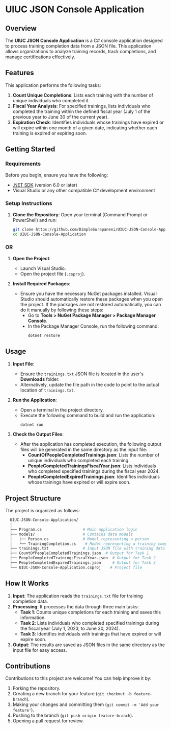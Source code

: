 # UIUC JSON Console Application

## Overview
The **UIUC JSON Console Application** is a C# console application designed to process training completion data from a JSON file. This application allows organizations to analyze training records, track completions, and manage certifications effectively.

## Features
This application performs the following tasks:
1. **Count Unique Completions**: Lists each training with the number of unique individuals who completed it.
2. **Fiscal Year Analysis**: For specified trainings, lists individuals who completed the training within the defined fiscal year (July 1 of the previous year to June 30 of the current year).
3. **Expiration Check**: Identifies individuals whose trainings have expired or will expire within one month of a given date, indicating whether each training is expired or expiring soon.

## Getting Started

### Requirements
Before you begin, ensure you have the following:
- [.NET SDK](https://dotnet.microsoft.com/download) (version 6.0 or later)
- Visual Studio or any other compatible C# development environment

### Setup Instructions
1. **Clone the Repository**:
   Open your terminal (Command Prompt or PowerShell) and run:
   ```bash
   git clone https://github.com/DimpleSurapaneni/UIUC-JSON-Console-Application.git
   cd UIUC-JSON-Console-Application

### OR

1. **Open the Project**:
   - Launch Visual Studio.
   - Open the project file (`.csproj`).

2. **Install Required Packages**:
   - Ensure you have the necessary NuGet packages installed. Visual Studio should automatically restore these packages when you open the project. If the packages are not restored automatically, you can do it manually by following these steps:
     - Go to **Tools > NuGet Package Manager > Package Manager Console**.
     - In the Package Manager Console, run the following command:
       ```powershell
       dotnet restore
       ```
## Usage

1. **Input File**: 
   - Ensure the `trainings.txt` JSON file is located in the user's **Downloads** folder.
   - Alternatively, update the file path in the code to point to the actual location of `trainings.txt`.

2. **Run the Application**:
   - Open a terminal in the project directory.
   - Execute the following command to build and run the application:
     ```bash
     dotnet run
     ```

3. **Check the Output Files**:
   - After the application has completed execution, the following output files will be generated in the same directory as the input file:
     - **CountOfPeopleCompletedTrainings.json**: Lists the number of unique individuals who completed each training.
     - **PeopleCompletedTrainingsFiscalYear.json**: Lists individuals who completed specified trainings during the fiscal year 2024.
     - **PeopleCompletedExpiredTrainings.json**: Identifies individuals whose trainings have expired or will expire soon.
## Project Structure
The project is organized as follows:
 ```bash
   UIUC-JSON-Console-Application/
   │
   ├── Program.cs                  # Main application logic
   ├── models/                     # Contains data models
   │   ├── Person.cs               # Model representing a person
   │   └── TrainingCompletion.cs    # Model representing a training completion
   ├── trainings.txt               # Input JSON file with training data
   ├── CountOfPeopleCompletedTrainings.json  # Output for Task 1
   ├── PeopleCompletedTrainingsFiscalYear.json  # Output for Task 2
   ├── PeopleCompletedExpiredTrainings.json     # Output for Task 3
   └── UIUC-JSON-Console-Application.csproj    # Project file
```
## How It Works
1. **Input**: The application reads the `trainings.txt` file for training completion data.
2. **Processing**: It processes the data through three main tasks:
   - **Task 1**: Counts unique completions for each training and saves this information.
   - **Task 2**: Lists individuals who completed specified trainings during the fiscal year (July 1, 2023, to June 30, 2024).
   - **Task 3**: Identifies individuals with trainings that have expired or will expire soon.
3. **Output**: The results are saved as JSON files in the same directory as the input file for easy access.

## Contributions
Contributions to this project are welcome! You can help improve it by:
1. Forking the repository.
2. Creating a new branch for your feature (`git checkout -b feature-branch`).
3. Making your changes and committing them (`git commit -m 'Add your feature'`).
4. Pushing to the branch (`git push origin feature-branch`).
5. Opening a pull request for review.

